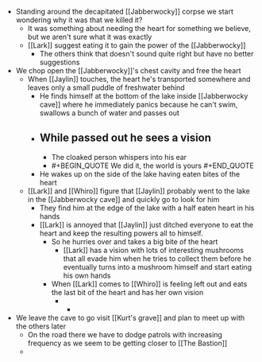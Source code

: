 - Standing around the decapitated [[Jabberwocky]] corpse we start wondering why it was that we killed it?
	- It was something about needing the heart for something we believe, but we aren't sure what it was exactly
	- [[Lark]] suggest eating it to gain the power of the [[Jabberwocky]]
		- The others think that doesn't sound quite right but have no better suggestions
- We chop open the [[Jabberwocky]]'s chest cavity and free the heart
	- When [[Jaylin]] touches, the heart he's transported somewhere and leaves only a small puddle of freshwater behind
		- He finds himself at the bottom of the lake inside [[Jabberwocky cave]] where he immediately panics because he can't swim, swallows a bunch of water and passes out
		- While passed out he sees a vision
			-
			- The cloaked person whispers into his ear
			- #+BEGIN_QUOTE
			  We did it, the world is yours
			  #+END_QUOTE
		- He wakes up on the side of the lake having eaten bites of the heart
	- [[Lark]] and [[Whiro]] figure that [[Jaylin]] probably went to the lake in the [[Jabberwocky cave]] and quickly go to look for him
		- They find him at the edge of the lake with a half eaten heart in his hands
		- [[Lark]] is annoyed that [[Jaylin]] just ditched everyone to eat the heart and keep the resulting powers all to himself.
			- So he hurries over and takes a big bite of the heart
				- [[Lark]] has a vision with lots of interesting mushrooms that all evade him when he tries to collect them before he eventually turns into a mushroom himself and start eating his own hands
			- When [[Lark]] comes to [[Whiro]] is feeling left out and eats the last bit of the heart and has her own vision
				- -
- We leave the cave to go visit [[Kurt's grave]] and plan to meet up with the others later
	- On the road there we have to dodge patrols with increasing frequency as we seem to be getting closer to [[The Bastion]]
	-